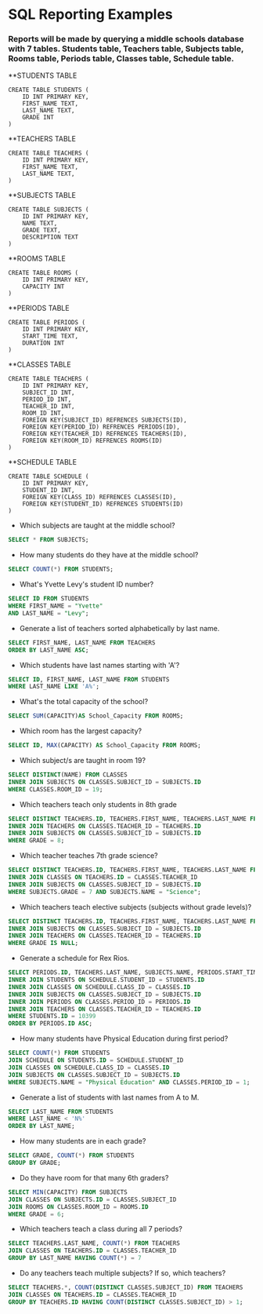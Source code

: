 # SQL Reporting Examples

### Reports will be made by querying a middle schools database with 7 tables. Students table, Teachers table, Subjects table, Rooms table, Periods table, Classes table, Schedule table.

**STUDENTS TABLE
```
CREATE TABLE STUDENTS (
    ID INT PRIMARY KEY,
    FIRST_NAME TEXT,
    LAST_NAME TEXT,
    GRADE INT
)
```

**TEACHERS TABLE
```
CREATE TABLE TEACHERS (
    ID INT PRIMARY KEY,
    FIRST_NAME TEXT,
    LAST_NAME TEXT,
)
```

**SUBJECTS TABLE
```
CREATE TABLE SUBJECTS (
    ID INT PRIMARY KEY,
    NAME TEXT,
    GRADE TEXT,
    DESCRIPTION TEXT
)
```

**ROOMS TABLE
```
CREATE TABLE ROOMS (
    ID INT PRIMARY KEY,
    CAPACITY INT
)
```

**PERIODS TABLE
```
CREATE TABLE PERIODS (
    ID INT PRIMARY KEY,
    START_TIME TEXT,
    DURATION INT
)
```

**CLASSES TABLE
```
CREATE TABLE TEACHERS (
    ID INT PRIMARY KEY,
    SUBJECT_ID INT,
    PERIOD_ID INT,
    TEACHER_ID INT,
    ROOM_ID INT,
    FOREIGN KEY(SUBJECT_ID) REFRENCES SUBJECTS(ID),
    FOREIGN KEY(PERIOD_ID) REFRENCES PERIODS(ID),
    FOREIGN KEY(TEACHER_ID) REFRENCES TEACHERS(ID),
    FOREIGN KEY(ROOM_ID) REFRENCES ROOMS(ID)
)
```

**SCHEDULE TABLE
```
CREATE TABLE SCHEDULE (
    ID INT PRIMARY KEY,
    STUDENT_ID INT,
    FOREIGN KEY(CLASS_ID) REFRENCES CLASSES(ID),
    FOREIGN KEY(STUDENT_ID) REFRENCES STUDENTS(ID)
)
```

* Which subjects are taught at the middle school?
```SQL
SELECT * FROM SUBJECTS;
```

* How many students do they have at the middle school?
```SQL
SELECT COUNT(*) FROM STUDENTS;
```

* What's Yvette Levy's student ID number?
```SQL
SELECT ID FROM STUDENTS 
WHERE FIRST_NAME = "Yvette" 
AND LAST_NAME = "Levy";
```

* Generate a list of teachers sorted alphabetically by last name.
```SQL
SELECT FIRST_NAME, LAST_NAME FROM TEACHERS
ORDER BY LAST_NAME ASC;
```

* Which students have last names starting with 'A'?
```SQL
SELECT ID, FIRST_NAME, LAST_NAME FROM STUDENTS
WHERE LAST_NAME LIKE 'A%';
```

* What's the total capacity of the school?
```SQL
SELECT SUM(CAPACITY)AS School_Capacity FROM ROOMS;
```

* Which room has the largest capacity?
```SQL 
SELECT ID, MAX(CAPACITY) AS School_Capacity FROM ROOMS;
```

* Which subject/s are taught in room 19?
```SQL
SELECT DISTINCT(NAME) FROM CLASSES
INNER JOIN SUBJECTS ON CLASSES.SUBJECT_ID = SUBJECTS.ID
WHERE CLASSES.ROOM_ID = 19;
```

* Which teachers teach only students in 8th grade
```SQL
SELECT DISTINCT TEACHERS.ID, TEACHERS.FIRST_NAME, TEACHERS.LAST_NAME FROM CLASSES
INNER JOIN TEACHERS ON CLASSES.TEACHER_ID = TEACHERS.ID
INNER JOIN SUBJECTS ON CLASSES.SUBJECT_ID = SUBJECTS.ID
WHERE GRADE = 8;
```

* Which teacher teaches 7th grade science?
```SQL
SELECT DISTINCT TEACHERS.ID, TEACHERS.FIRST_NAME, TEACHERS.LAST_NAME FROM TEACHERS
INNER JOIN CLASSES ON TEACHERS.ID = CLASSES.TEACHER_ID
INNER JOIN SUBJECTS ON CLASSES.SUBJECT_ID = SUBJECTS.ID
WHERE SUBJECTS.GRADE = 7 AND SUBJECTS.NAME = "Science";
```

* Which teachers teach elective subjects (subjects without grade levels)?
```SQL
SELECT DISTINCT TEACHERS.ID, TEACHERS.FIRST_NAME, TEACHERS.LAST_NAME FROM CLASSES
INNER JOIN SUBJECTS ON CLASSES.SUBJECT_ID = SUBJECTS.ID
INNER JOIN TEACHERS ON CLASSES.TEACHER_ID = TEACHERS.ID
WHERE GRADE IS NULL;
```

* Generate a schedule for Rex Rios.
```SQL
SELECT PERIODS.ID, TEACHERS.LAST_NAME, SUBJECTS.NAME, PERIODS.START_TIME, PERIODS.DURATION FROM SCHEDULE
INNER JOIN STUDENTS ON SCHEDULE.STUDENT_ID = STUDENTS.ID
INNER JOIN CLASSES ON SCHEDULE.CLASS_ID = CLASSES.ID
INNER JOIN SUBJECTS ON CLASSES.SUBJECT_ID = SUBJECTS.ID
INNER JOIN PERIODS ON CLASSES.PERIOD_ID = PERIODS.ID
INNER JOIN TEACHERS ON CLASSES.TEACHER_ID = TEACHERS.ID
WHERE STUDENTS.ID = 10399
ORDER BY PERIODS.ID ASC;
```

* How many students have Physical Education during first period?
```SQL
SELECT COUNT(*) FROM STUDENTS
JOIN SCHEDULE ON STUDENTS.ID = SCHEDULE.STUDENT_ID
JOIN CLASSES ON SCHEDULE.CLASS_ID = CLASSES.ID
JOIN SUBJECTS ON CLASSES.SUBJECT_ID = SUBJECTS.ID
WHERE SUBJECTS.NAME = "Physical Education" AND CLASSES.PERIOD_ID = 1;
```

* Generate a list of students with last names from A to M.
```SQL
SELECT LAST_NAME FROM STUDENTS
WHERE LAST_NAME < 'N%'
ORDER BY LAST_NAME;
```

* How many students are in each grade?
```SQL
SELECT GRADE, COUNT(*) FROM STUDENTS
GROUP BY GRADE;
```

* Do they have room for that many 6th graders?
```SQL
SELECT MIN(CAPACITY) FROM SUBJECTS
JOIN CLASSES ON SUBJECTS.ID = CLASSES.SUBJECT_ID
JOIN ROOMS ON CLASSES.ROOM_ID = ROOMS.ID
WHERE GRADE = 6;
```

* Which teachers teach a class during all 7 periods?
```SQL
SELECT TEACHERS.LAST_NAME, COUNT(*) FROM TEACHERS
JOIN CLASSES ON TEACHERS.ID = CLASSES.TEACHER_ID
GROUP BY LAST_NAME HAVING COUNT(*) = 7
```

* Do any teachers teach multiple subjects? If so, which teachers?
```SQL
SELECT TEACHERS.*, COUNT(DISTINCT CLASSES.SUBJECT_ID) FROM TEACHERS
JOIN CLASSES ON TEACHERS.ID = CLASSES.TEACHER_ID
GROUP BY TEACHERS.ID HAVING COUNT(DISTINCT CLASSES.SUBJECT_ID) > 1;
```
